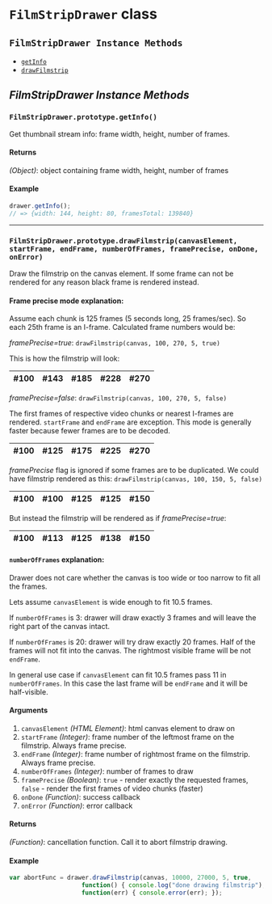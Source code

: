 # <a id="FilmStripDrawer"></a>`FilmStripDrawer` class #

## `FilmStripDrawer Instance Methods` ##

- [`getInfo`](#FilmStripDrawer_getInfo)
- [`drawFilmstrip`](#FilmStripDrawer_drawFilmstrip)

## _FilmStripDrawer Instance Methods_ ##

### <a id="#FilmStripDrawer_getInfo"></a>`FilmStripDrawer.prototype.getInfo()`
Get thumbnail stream info: frame width, height, number of frames.

#### Returns
*(Object)*: object containing frame width, height, number of frames

#### Example

```js
drawer.getInfo();
// => {width: 144, height: 80, framesTotal: 139840}
```

---

### <a id="#FilmStripDrawer_drawFilmstrip"></a>`FilmStripDrawer.prototype.drawFilmstrip(canvasElement, startFrame, endFrame, numberOfFrames, framePrecise, onDone, onError)`
Draw the filmstrip on the canvas element. If some frame can not be rendered for any reason black frame is rendered instead.

#### Frame precise mode explanation:

Assume each chunk is 125 frames (5 seconds long, 25 frames/sec). So each 25th frame is an I-frame. Calculated frame numbers would be:

*framePrecise=true*: `drawFilmstrip(canvas, 100, 270, 5, true)`

This is how the filmstrip will look:

| #100 | #143 | #185 | #228 | #270 |
|------|------|------|------|------|

*framePrecise=false*: `drawFilmstrip(canvas, 100, 270, 5, false)`

The first frames of respective video chunks or nearest I-frames are rendered. `startFrame` and `endFrame` are exception.
This mode is generally faster because fewer frames are to be decoded.

| #100 | #125 | #175 | #225 | #270 |
|------|------|------|------|------|

*framePrecise* flag is ignored if some frames are to be duplicated. We could have filmstrip rendered as this:
`drawFilmstrip(canvas, 100, 150, 5, false)`

| #100 | **#100** | **#125** | **#125** | #150 |
|------|----------|----------|----------|------|

But instead the filmstrip will be rendered as if *framePrecise=true*:

| #100 | #113 | #125 | #138 | #150 |
|------|------|------|------|------|

#### `numberOfFrames` explanation:

Drawer does not care whether the canvas is too wide or too narrow to fit all the frames.

Lets assume `canvasElement` is wide enough to fit 10.5 frames.

If `numberOfFrames` is 3: drawer will draw exactly 3 frames and will leave the right part of the canvas intact.

If `numberOfFrames` is 20: drawer will try draw exactly 20 frames. Half of the frames will not fit into the canvas.
The rightmost visible frame will be not `endFrame`.

In general use case if `canvasElement` can fit 10.5 frames pass 11 in `numberOfFrames`.
In this case the last frame will be `endFrame` and it will be half-visible.

#### Arguments
1. `canvasElement` *(HTML Element)*: html canvas element to draw on
2. `startFrame` *(Integer)*: frame number of the leftmost frame on the filmstrip. Always frame precise.
3. `endFrame` *(Integer)*: frame number of rightmost frame on the filmstrip. Always frame precise.
4. `numberOfFrames` *(Integer)*: number of frames to draw
5. `framePrecise` *(Boolean)*: `true` - render exactly the requested frames, `false` - render the first frames of video chunks (faster)
6. `onDone` *(Function)*: success callback
7. `onError` *(Function)*: error callback

#### Returns
*(Function)*: cancellation function. Call it to abort filmstrip drawing.

#### Example

```js
var abortFunc = drawer.drawFilmstrip(canvas, 10000, 27000, 5, true,
                    function() { console.log("done drawing filmstrip"); },
                    function(err) { console.error(err); });
```
